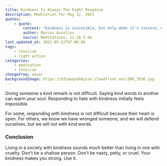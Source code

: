 ```yaml
---
title: Kindness Is Always The Right Response
description: Meditation for May 12, 2021
quotes:
    - quote:
        content: "Kindness is invincible, but only when it's sincere, with no hypocrisy or faking. For what can even the most malicious person do if you keep showing kindness and, if given the chance, you gently point out where they went wrong — right as they are trying to harm you?"
        author: Marcus Aurelius
        source: Meditations, 11.18.5.9a
last_updated_at: 2021-05-12T07:00:00
tags:
    - stoicism
    - right action
categories:
    - meditation
    - stoicism
changeFreq: never
backgroundImage: https://d3iwoqnah6ycun.cloudfront.net/IMG_7036.jpg
---
```


Giving someone a kind remark is not difficult. Saying kind words to another can warm your soul. Responding to hate with 
kindness initially feels impossible.

For some, responding with kindness is not difficult because their heart is open. For others, we know we have wronged 
someone, and we will defend ourselves, but we will not with kind words.

### Conclusion

Living in a society with kindness sounds much better than living in one with cruelty. Don't be a shallow person. Don't 
be nasty, petty, or cruel. Your kindness makes you strong. Use it.
